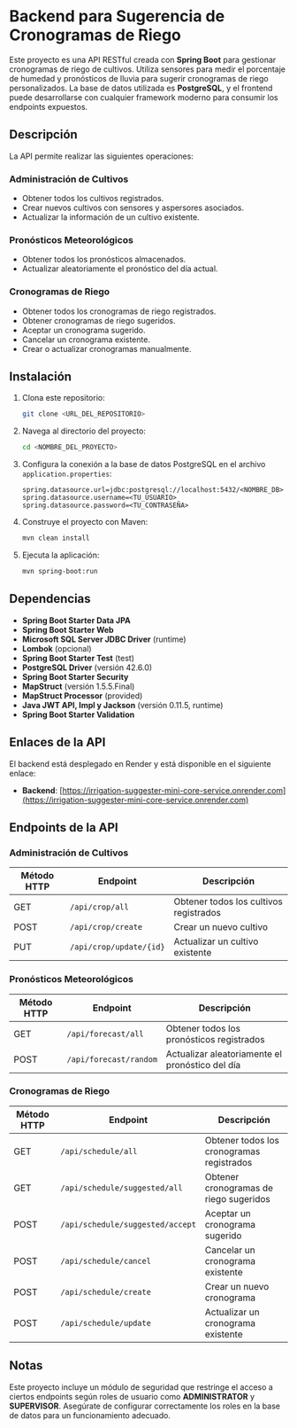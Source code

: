 # Backend para Sugerencia de Cronogramas de Riego

Este proyecto es una API RESTful creada con **Spring Boot** para gestionar cronogramas de riego de cultivos. Utiliza sensores para medir el porcentaje de humedad y pronósticos de lluvia para sugerir cronogramas de riego personalizados. La base de datos utilizada es **PostgreSQL**, y el frontend puede desarrollarse con cualquier framework moderno para consumir los endpoints expuestos.

## Descripción

La API permite realizar las siguientes operaciones:

### Administración de Cultivos
- Obtener todos los cultivos registrados.
- Crear nuevos cultivos con sensores y aspersores asociados.
- Actualizar la información de un cultivo existente.

### Pronósticos Meteorológicos
- Obtener todos los pronósticos almacenados.
- Actualizar aleatoriamente el pronóstico del día actual.

### Cronogramas de Riego
- Obtener todos los cronogramas de riego registrados.
- Obtener cronogramas de riego sugeridos.
- Aceptar un cronograma sugerido.
- Cancelar un cronograma existente.
- Crear o actualizar cronogramas manualmente.

## Instalación

1. Clona este repositorio:
    ```bash
    git clone <URL_DEL_REPOSITORIO>
    ```

2. Navega al directorio del proyecto:
    ```bash
    cd <NOMBRE_DEL_PROYECTO>
    ```

3. Configura la conexión a la base de datos PostgreSQL en el archivo `application.properties`:
    ```properties
    spring.datasource.url=jdbc:postgresql://localhost:5432/<NOMBRE_DB>
    spring.datasource.username=<TU_USUARIO>
    spring.datasource.password=<TU_CONTRASEÑA>
    ```

4. Construye el proyecto con Maven:
    ```bash
    mvn clean install
    ```

5. Ejecuta la aplicación:
    ```bash
    mvn spring-boot:run
    ```

## Dependencias

- **Spring Boot Starter Data JPA**
- **Spring Boot Starter Web**
- **Microsoft SQL Server JDBC Driver** (runtime)
- **Lombok** (opcional)
- **Spring Boot Starter Test** (test)
- **PostgreSQL Driver** (versión 42.6.0)
- **Spring Boot Starter Security**
- **MapStruct** (versión 1.5.5.Final)
- **MapStruct Processor** (provided)
- **Java JWT API, Impl y Jackson** (versión 0.11.5, runtime)
- **Spring Boot Starter Validation**

## Enlaces de la API

El backend está desplegado en Render y está disponible en el siguiente enlace:

- **Backend**: [https://irrigation-suggester-mini-core-service.onrender.com](https://irrigation-suggester-mini-core-service.onrender.com)

## Endpoints de la API

### Administración de Cultivos

| Método HTTP | Endpoint         | Descripción                                   |
|--------------|------------------|-----------------------------------------------|
| GET          | `/api/crop/all`  | Obtener todos los cultivos registrados        |
| POST         | `/api/crop/create` | Crear un nuevo cultivo                        |
| PUT          | `/api/crop/update/{id}` | Actualizar un cultivo existente              |

### Pronósticos Meteorológicos

| Método HTTP | Endpoint          | Descripción                                   |
|--------------|-------------------|-----------------------------------------------|
| GET          | `/api/forecast/all` | Obtener todos los pronósticos registrados     |
| POST         | `/api/forecast/random` | Actualizar aleatoriamente el pronóstico del día |

### Cronogramas de Riego

| Método HTTP | Endpoint                     | Descripción                                         |
|--------------|------------------------------|---------------------------------------------------|
| GET          | `/api/schedule/all`          | Obtener todos los cronogramas registrados         |
| GET          | `/api/schedule/suggested/all`| Obtener cronogramas de riego sugeridos           |
| POST         | `/api/schedule/suggested/accept` | Aceptar un cronograma sugerido                   |
| POST         | `/api/schedule/cancel`       | Cancelar un cronograma existente                 |
| POST         | `/api/schedule/create`       | Crear un nuevo cronograma                        |
| POST         | `/api/schedule/update`       | Actualizar un cronograma existente               |

## Notas

Este proyecto incluye un módulo de seguridad que restringe el acceso a ciertos endpoints según roles de usuario como **ADMINISTRATOR** y **SUPERVISOR**. Asegúrate de configurar correctamente los roles en la base de datos para un funcionamiento adecuado.

